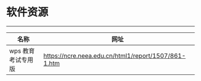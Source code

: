 # 软件资源

---

| 名称               | 网址                                                 |
| ------------------ | ---------------------------------------------------- |
| wps 教育考试专用版 | https://ncre.neea.edu.cn/html1/report/1507/861-1.htm |